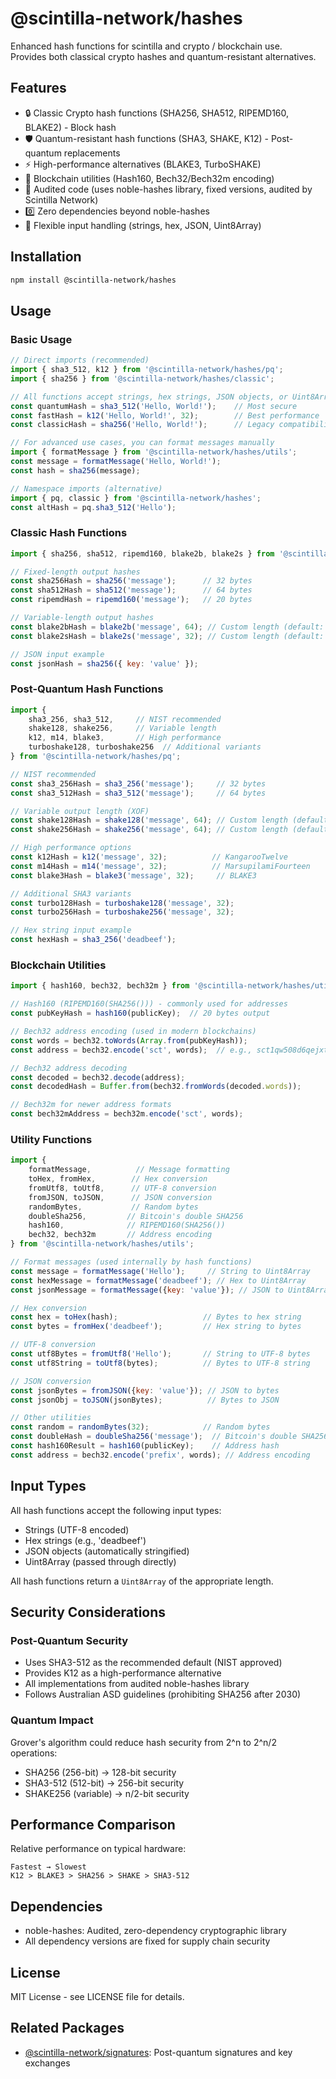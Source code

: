 # @scintilla-network/hashes

Enhanced hash functions for scintilla and crypto / blockchain use.  
Provides both classical crypto hashes and quantum-resistant alternatives.

## Features

- 🔒 Classic Crypto hash functions (SHA256, SHA512, RIPEMD160, BLAKE2) - Block hash
- 🛡️ Quantum-resistant hash functions (SHA3, SHAKE, K12) - Post-quantum replacements
- ⚡ High-performance alternatives (BLAKE3, TurboSHAKE)
- 🏦 Blockchain utilities (Hash160, Bech32/Bech32m encoding)
- 🔬 Audited code (uses noble-hashes library, fixed versions, audited by Scintilla Network)
- 0️⃣ Zero dependencies beyond noble-hashes
- 🎯 Flexible input handling (strings, hex, JSON, Uint8Array)

## Installation

```bash
npm install @scintilla-network/hashes
```

## Usage

### Basic Usage

```javascript
// Direct imports (recommended)
import { sha3_512, k12 } from '@scintilla-network/hashes/pq';
import { sha256 } from '@scintilla-network/hashes/classic';

// All functions accept strings, hex strings, JSON objects, or Uint8Array
const quantumHash = sha3_512('Hello, World!');    // Most secure
const fastHash = k12('Hello, World!', 32);        // Best performance
const classicHash = sha256('Hello, World!');      // Legacy compatibility

// For advanced use cases, you can format messages manually
import { formatMessage } from '@scintilla-network/hashes/utils';
const message = formatMessage('Hello, World!');
const hash = sha256(message);

// Namespace imports (alternative)
import { pq, classic } from '@scintilla-network/hashes';
const altHash = pq.sha3_512('Hello');
```

### Classic Hash Functions

```javascript
import { sha256, sha512, ripemd160, blake2b, blake2s } from '@scintilla-network/hashes/classic';

// Fixed-length output hashes
const sha256Hash = sha256('message');      // 32 bytes
const sha512Hash = sha512('message');      // 64 bytes
const ripemdHash = ripemd160('message');   // 20 bytes

// Variable-length output hashes
const blake2bHash = blake2b('message', 64); // Custom length (default: 64)
const blake2sHash = blake2s('message', 32); // Custom length (default: 32)

// JSON input example
const jsonHash = sha256({ key: 'value' });
```

### Post-Quantum Hash Functions

```javascript
import { 
    sha3_256, sha3_512,     // NIST recommended
    shake128, shake256,     // Variable length
    k12, m14, blake3,       // High performance
    turboshake128, turboshake256  // Additional variants
} from '@scintilla-network/hashes/pq';

// NIST recommended
const sha3_256Hash = sha3_256('message');     // 32 bytes
const sha3_512Hash = sha3_512('message');     // 64 bytes

// Variable output length (XOF)
const shake128Hash = shake128('message', 64); // Custom length (default: 32)
const shake256Hash = shake256('message', 64); // Custom length (default: 32)

// High performance options
const k12Hash = k12('message', 32);          // KangarooTwelve
const m14Hash = m14('message', 32);          // MarsupilamiFourteen
const blake3Hash = blake3('message', 32);     // BLAKE3

// Additional SHA3 variants
const turbo128Hash = turboshake128('message', 32);
const turbo256Hash = turboshake256('message', 32);

// Hex string input example
const hexHash = sha3_256('deadbeef');
```

### Blockchain Utilities

```javascript
import { hash160, bech32, bech32m } from '@scintilla-network/hashes/utils';

// Hash160 (RIPEMD160(SHA256())) - commonly used for addresses
const pubKeyHash = hash160(publicKey);  // 20 bytes output

// Bech32 address encoding (used in modern blockchains)
const words = bech32.toWords(Array.from(pubKeyHash));
const address = bech32.encode('sct', words);  // e.g., sct1qw508d6qejxtdg4y5r3zarvary0c5xw7k...

// Bech32 address decoding
const decoded = bech32.decode(address);
const decodedHash = Buffer.from(bech32.fromWords(decoded.words));

// Bech32m for newer address formats
const bech32mAddress = bech32m.encode('sct', words);
```

### Utility Functions

```javascript
import { 
    formatMessage,          // Message formatting
    toHex, fromHex,        // Hex conversion
    fromUtf8, toUtf8,      // UTF-8 conversion
    fromJSON, toJSON,      // JSON conversion
    randomBytes,           // Random bytes
    doubleSha256,         // Bitcoin's double SHA256
    hash160,              // RIPEMD160(SHA256())
    bech32, bech32m       // Address encoding
} from '@scintilla-network/hashes/utils';

// Format messages (used internally by hash functions)
const message = formatMessage('Hello');     // String to Uint8Array
const hexMessage = formatMessage('deadbeef'); // Hex to Uint8Array
const jsonMessage = formatMessage({key: 'value'}); // JSON to Uint8Array

// Hex conversion
const hex = toHex(hash);                   // Bytes to hex string
const bytes = fromHex('deadbeef');         // Hex string to bytes

// UTF-8 conversion
const utf8Bytes = fromUtf8('Hello');       // String to UTF-8 bytes
const utf8String = toUtf8(bytes);          // Bytes to UTF-8 string

// JSON conversion
const jsonBytes = fromJSON({key: 'value'}); // JSON to bytes
const jsonObj = toJSON(jsonBytes);          // Bytes to JSON

// Other utilities
const random = randomBytes(32);            // Random bytes
const doubleHash = doubleSha256('message');  // Bitcoin's double SHA256
const hash160Result = hash160(publicKey);    // Address hash
const address = bech32.encode('prefix', words); // Address encoding
```

## Input Types

All hash functions accept the following input types:
- Strings (UTF-8 encoded)
- Hex strings (e.g., 'deadbeef')
- JSON objects (automatically stringified)
- Uint8Array (passed through directly)

All hash functions return a `Uint8Array` of the appropriate length.

## Security Considerations

### Post-Quantum Security
- Uses SHA3-512 as the recommended default (NIST approved)
- Provides K12 as a high-performance alternative
- All implementations from audited noble-hashes library
- Follows Australian ASD guidelines (prohibiting SHA256 after 2030)

### Quantum Impact
Grover's algorithm could reduce hash security from 2^n to 2^n/2 operations:
- SHA256 (256-bit) → 128-bit security
- SHA3-512 (512-bit) → 256-bit security
- SHAKE256 (variable) → n/2-bit security

## Performance Comparison

Relative performance on typical hardware:
```
Fastest → Slowest
K12 > BLAKE3 > SHA256 > SHAKE > SHA3-512
```

## Dependencies

- noble-hashes: Audited, zero-dependency cryptographic library
- All dependency versions are fixed for supply chain security

## License

MIT License - see LICENSE file for details.

## Related Packages
- [@scintilla-network/signatures](https://github.com/Scintilla-Network/signatures): Post-quantum signatures and key exchanges